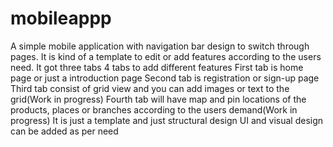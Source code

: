 # mobileappp
A simple mobile application with navigation bar design to switch through pages.
It is kind of a template to edit or add features according to the users need.
It got three tabs 4 tabs to add different features
First tab is home page or just a introduction page
Second tab is registration or sign-up page
Third tab consist of grid view and you can add images or text to the grid(Work in progress)
Fourth tab will have map and pin locations of the products, places or branches according to the users demand(Work in progress)
It is just a template and just structural design 
UI and visual design can be added as per need

